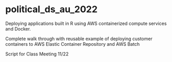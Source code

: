 # political_ds_au_2022

Deploying applications built in R using AWS containerized compute services and Docker. 

Complete walk through with reusable example of deploying customer containers to AWS Elastic Container Repository and AWS Batch


Script for Class Meeting 11/22
